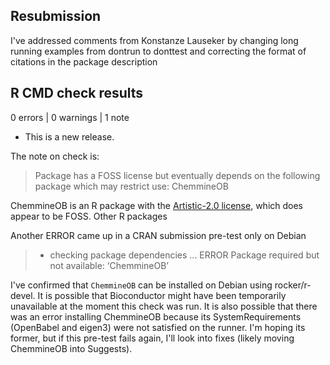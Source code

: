 ## Resubmission

I've addressed comments from Konstanze Lauseker by changing long running examples from dontrun to donttest and correcting the format of citations in the package description

## R CMD check results

0 errors | 0 warnings | 1 note

* This is a new release.

The note on check is:

>Package has a FOSS license but eventually depends on the following
>  package which may restrict use:
>    ChemmineOB

ChemmineOB is an R package with the [Artistic-2.0 license](https://github.com/girke-lab/ChemmineOB/blob/master/LICENSE), which does appear to be FOSS.  Other R packages

Another ERROR came up in a CRAN submission pre-test only on Debian

>* checking package dependencies ... ERROR
Package required but not available: ‘ChemmineOB’

I've confirmed that `ChemmineOB` can be installed on Debian using rocker/r-devel. It is possible that Bioconductor might have been temporarily unavailable at the moment this check was run.  It is also possible that there was an error installing ChemmineOB because its SystemRequirements (OpenBabel and eigen3) were not satisfied on the runner.  I'm hoping its former, but if this pre-test fails again, I'll look into fixes (likely moving ChemmineOB into Suggests).
